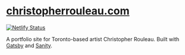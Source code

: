 # [christopherrouleau.com](https://christopherrouleau.com)
[![Netlify Status](https://api.netlify.com/api/v1/badges/50c4d840-d0fe-4d25-bb60-d1d42e365fde/deploy-status)](https://app.netlify.com/sites/cute-yeot-a52e29/deploys) 

A portfolio site for Toronto-based artist Christopher Rouleau. Built with [Gatsby](https://www.gatsbyjs.com) and [Sanity](https://www.sanity.io).
